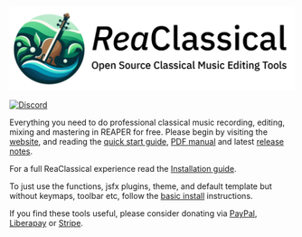 ![logo](https://github.com/chmaha/ReaClassical/raw/main/docs/images/reaclassical_os.png)

[![Discord](https://img.shields.io/discord/1289215811613102207.svg?label=Discord&logo=discord&logoColor=ffffff&color=7389D8&labelColor=6A7EC2)](https://discord.gg/Gu2m9ccHGS)

Everything you need to do professional classical music recording, editing, mixing and mastering in REAPER for free. Please begin by visiting the [website](https://reaclassical.org), and reading the [quick start guide](https://reaclassical.org/quick_start_guide.html), [PDF manual](https://github.com/chmaha/ReaClassical/raw/main/PDF-Manual/ReaClassical-Manual.pdf) and latest [release notes](https://github.com/chmaha/ReaClassical/raw/main/release_notes.pdf).

For a full ReaClassical experience read the [Installation guide](https://github.com/chmaha/ReaClassical/blob/main/install_instructions.md).

To just use the functions, jsfx plugins, theme, and default template but without keymaps, toolbar etc, follow the [basic install](https://github.com/chmaha/ReaClassical/blob/main/install_instructions.md#basic-manual-install-inside-your-existing-reaper-install) instructions.

If you find these tools useful, please consider donating via [PayPal](https://www.paypal.com/donate/?hosted_button_id=PKJLC3E2UPW6C), [Liberapay](https://liberapay.com/reaclassical/) or [Stripe](https://donate.stripe.com/00g5mydzCftQdpeaEE).

